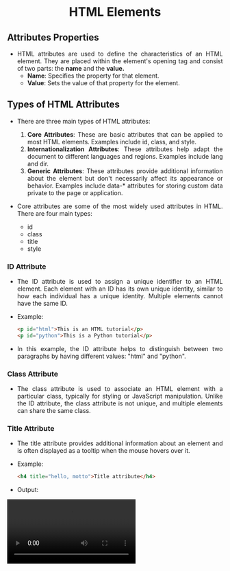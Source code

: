 <style>
    body {
        text-align: justify;
    }
</style>

<h1 style="text-align: center;">HTML Elements</h1>

## Attributes Properties

- HTML attributes are used to define the characteristics of an HTML element. They are placed within the element's opening tag and consist of two parts: the **name** and the **value.**
  - **Name**: Specifies the property for that element.
  - **Value**: Sets the value of that property for the element.

## Types of HTML Attributes

- There are three main types of HTML attributes:

  1. **Core Attributes**: These are basic attributes that can be applied to most HTML elements. Examples include id, class, and style.
  2. **Internationalization Attributes**: These attributes help adapt the document to different languages and regions. Examples include lang and dir.
  3. **Generic Attributes**: These attributes provide additional information about the element but don't necessarily affect its appearance or behavior. Examples include data-\* attributes for storing custom data private to the page or application.

- Core attributes are some of the most widely used attributes in HTML. There are four main types:
  - id
  - class
  - title
  - style

### ID Attribute

- The ID attribute is used to assign a unique identifier to an HTML element. Each element with an ID has its own unique identity, similar to how each individual has a unique identity. Multiple elements cannot have the same ID.

- Example:
  ```html
  <p id="html">This is an HTML tutorial</p>
  <p id="python">This is a Python tutorial</p>
  ```
- In this example, the ID attribute helps to distinguish between two paragraphs by having different values: "html" and "python".

### Class Attribute

- The class attribute is used to associate an HTML element with a particular class, typically for styling or JavaScript manipulation. Unlike the ID attribute, the class attribute is not unique, and multiple elements can share the same class.

### Title Attribute

- The title attribute provides additional information about an element and is often displayed as a tooltip when the mouse hovers over it.

- Example:

  ```html
  <h4 title="hello, motto">Title attribute</h4>
  ```

- Output:

<video src="./assets/tooltip-using-title.mp4" alt="output of title attribute">

### Style Attribute

- The style attribute allows for inline styling of HTML elements. It is used in conjunction with CSS properties to directly style individual elements within the HTML code.

## Case Sensitivity

- The HTML standard is flexible about the case of attribute names, allowing them to be written in either uppercase or lowercase, such as "title" or "TITLE." However, for best practices and compatibility with stricter document types like XHTML, the W3C recommends using lowercase attributes.
